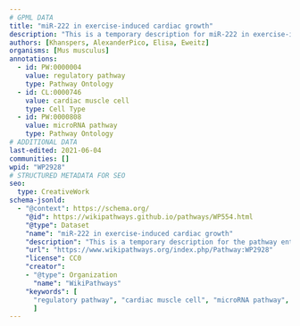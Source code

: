 ```yaml
---
# GPML DATA
title: "miR-222 in exercise-induced cardiac growth"
description: "This is a temporary description for miR-222 in exercise-induced cardiac growth"
authors: [Khanspers, AlexanderPico, Elisa, Eweitz]
organisms: [Mus musculus]
annotations:
  - id: PW:0000004
    value: regulatory pathway
    type: Pathway Ontology
  - id: CL:0000746
    value: cardiac muscle cell
    type: Cell Type
  - id: PW:0000808
    value: microRNA pathway
    type: Pathway Ontology
# ADDITIONAL DATA
last-edited: 2021-06-04
communities: []
wpid: "WP2928"
# STRUCTURED METADATA FOR SEO
seo:
  type: CreativeWork
schema-jsonld:
  - "@context": https://schema.org/
    "@id": https://wikipathways.github.io/pathways/WP554.html
    "@type": Dataset
    "name": "miR-222 in exercise-induced cardiac growth"
    "description": "This is a temporary description for the pathway entitled: miR-222 in exercise-induced cardiac growth"
    "url": "https://www.wikipathways.org/index.php/Pathway:WP2928"
    "license": CC0
    "creator":
    - "@type": Organization
      "name": "WikiPathways"
    "keywords": [
      "regulatory pathway", "cardiac muscle cell", "microRNA pathway",
      ]
---
```

